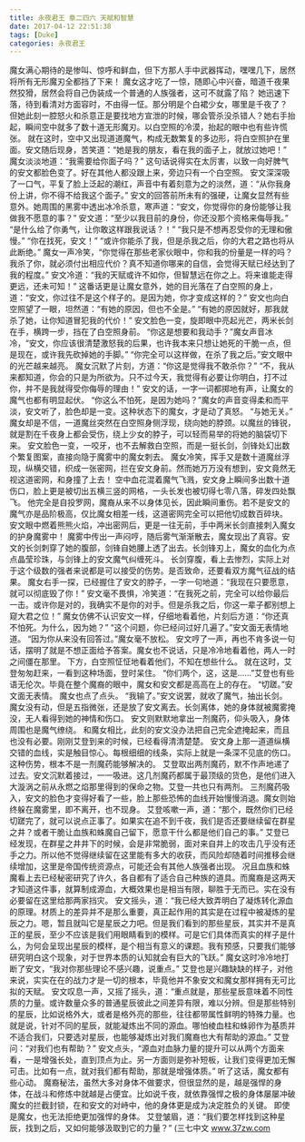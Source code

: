 ```yaml
---
title: 永夜君王 章二四六 天赋和智慧
date: 2017-04-12 22:51:38
tags: [Duke]
categories: 永夜君王
---
```


魔女满心期待的是惨叫、惊呼和鲜血，但下方那人手中武器挥动，嘿嘿几下，居然将所有无形魔刃全都挡了下来！
魔女这才吃了一惊，随即心中兴奋，暗道千夜果然狡猾，居然会将自己伪装成一个普通的人族强者，这可不就露了陷？
她迅速下落，待到看清对方面容时，不由得一怔。那分明是个白裙少女，哪里是千夜了？
但她此刻一腔怒火和杀意正是要找地方宣泄的时候，哪会管杀没杀错人？她右手抬起，瞬间空中就多了数十道无形魔刃。以白空照的冷漠，抬起的眼中也有些许慌张。
就在这时，空中又出现道道魔气，构成无数繁复的多边形，将白空照护在里面。安文随后现身，苦笑道：“她是我的朋友，看在我的面子上，就放过她吧！”
魔女淡淡地道：“我需要给你面子吗？”
这句话说得实在太厉害，以致一向好脾气的安文都脸色变了。好在其他人都没跟上来，旁边只有一个白空照。
安文深深吸了一口气，平复了脸上泛起的潮红，声音中有着刻意为之的淡然，道：“从你我身份上讲，你不得不给我这个面子。”
安文的回答前所未有的强硬，让魔女显然有些意外。她周围的黑雾中透出冰冷杀意，寒声道：“安文，你觉得你的身份能够让我做我不愿意的事？”
安文道：“至少以我目前的身份，你还没那个资格来侮辱我。”
“是什么给了你勇气，让你敢这样跟我说话？！”
“我只是不想再忍受你的无理和傲慢。”
“你在找死，安文！”
“或许你能杀了我，但是杀我之后，你的大君之路也将从此断绝。”
魔女一声冷笑，“你觉得在那些老家伙眼中，你和我的份量是一样的吗？我杀了你，就必须付出相应代价？真不知道你哪来的自信，会觉得天赋已经达到了我的程度。”
安文冷道：“我的天赋或许不如你，但智慧远在你之上。将来谁能走得更远，还未可知！”
这番话更是让魔女意外，她的目光落在了白空照的身上，道：“安文，你过往不是这个样子的。是因为她，你才变成这样的？”
安文也向白空照望了一眼，坦然道：“有她的原因，但也不全是。”
“有她的原因就好，那我就杀了她，让你知道冒犯我的代价！”
安文脸色一变，旋即眼中亮起光芒，两米长剑在手，横跨一步，挡在了白空照身前。
“你这是想要和我动手？”魔女声音冰冷，“安文，你应该很清楚激怒我的后果，也许我本来只想让她死的干脆一点，但是现在，或许我先砍掉她的手脚。”
“你完全可以这样做，在杀了我之后。”安文眼中的光芒越来越亮。
魔女沉默了片刻，方道：“你这是觉得我不敢杀你？”
“不，我从来都知道，你会的只是为所欲为。只不过今天，我觉得有必要让你明白，打不过你，并不是我就得受你侮辱的理由！”
安文的话，一字一词都掷地有声，让魔女的魔气也都有明显起伏。
“你这么不怕死，是因为她吗？”魔女的声音变得柔和而平淡，安文听了，脸色却是一变。这种状态下的魔女，才是动了真怒。
“与她无关。”
魔女却是不信，一道魔丝突然在白空照身侧浮现，绕向她的脖颈。以魔丝的锋锐，就是割在千夜身上都会受伤，绕上少女的脖子，可以轻而易举的将她的脑袋切下来。
安文脸色一变，一咬牙，也不去解救白空照，而是一挺长剑，剑锋处幻出数个繁复图案，直接向隐于魔雾中的魔女刺去。
魔女冷笑，挥手又是数十道魔丝浮现，纵横交错，织成一张密网，拦在安文身前。然而她万万没有想到，安文竟然无视这道密网，和身撞了上去！
空中血花混着魔气飞溅，安文身上瞬间多出数十道伤口，脸上更是被切出五横三竖的网格，一头长发也被切得七零八落，碎发四处飘飞。
他完全是自投罗网，魔裔从来不以身体见长，因此瞬间重伤。若不是安文的魔气亦是品阶极高，仅比魔女相差一线，这道密网完全可以把他切成数百碎块。
安文眼中燃着熊熊火焰，冲出密网后，更是一往无前，手中两米长剑直接刺入魔女的护身魔雾中！
魔雾中传出一声闷哼，随后雾气渐渐散去，魔女现出了真容。安文的长剑刺穿了她的腹部，剑锋自她腰上透了出去。长剑锋刃上，魔女的血化为点点晶莹珍珠，与剑锋上的安文魔气纠缠死斗。
长剑穿腹，看上去惨烈，实际上对于这个级数的强者来说都是可以接受的伤势。是否致命，还要看双方魔气征战的结果。
魔女右手一探，已经握住了安文的脖子，一字一句地道：“我现在只要愿意，就可以彻底毁了你！”
安文毫不畏惧，冷笑道：“在我死之前，完全可以给你最后一击。或许你是对的，我确实不是你的对手。但是杀我之后，你这一辈子都别想上窥大君之位！”
魔女仿佛不认识安文一样，仔细地看着他，片刻后方道：“你还真不怕死。为什么，因为她？”
“这个问题，你已经问过好几遍了。”安文面无表情地道。
“因为你从来没有回答过。”魔女毫不放松。
安文哼了一声，再也不肯多说一句话，摆明了就是不想正面给予答案。魔女也不说话，只是冷冷地看着他，两人一时之间僵在那里。
下方，白空照怔怔地看着他们，不知在想些什么。
就在这时，艾登匆匆赶来，一看到这种场面，登时呆住。
“你们两个，这，这是……”艾登也有些语无伦次。毕竟在整个魔裔的眼中，魔女和安文都是高高在上的存在。
“切蹉。”安文面无表情。
魔女也点了点头。
“我输了。”安文说罢，就收了魔气，抽出长剑。
魔女没有动，但是五指微张，还是放了安文离去。长剑离体，她的身体就被魔雾掩没，无人看得到她的神情和伤口。
安文则默默地拿出一剂魔药，仰头吸入，身体周围也是魔气缭绕。
和魔女相比，此刻的安文没办法把自己完全遮掩起来，而且也没有必要。刚刚艾登到来的时候，已经看得清清楚楚。
安文身上那一道道纵横交错的血线，实是触目惊心。每根细细的线条，实际上就是一条深不见底的伤口。这种伤势，根本不是一剂魔药能够解决的。
艾登取出两剂魔药，默不作声地递了过去。安文沉默着接过，一一吸进。这几剂魔药都属于最顶级的货色，是他们进入大漩涡之前从永燃之焰那里得到的保命之物。艾登一共也只有两剂。
三剂魔药吸入，安文的脸色才变得好看了一些，脸上那些恐怖的血线开始慢慢消退。魔女则始终躲在魔雾里，即不离开，也不现身。
艾登咳嗽一声，道：“那个，既然你们已经切蹉完了，就可以说点正事了。如果实在追不到千夜，我们是否还要继续留在群星之井？或者干脆让血族和蛛魔自己留下，愿意干什么都是他们自己的事。”
艾登已经发现，在群星之井井下的时候，会是非常脆弱，面对来自井上的攻击几乎没有还手之力。所以他不觉得继续留在这里能有多大的收获，而风险却随着时间推移会继续增加，这里是帝国传统资源点，可能还会有其他人族强者出现。
况且血族和蛛魔看上去已经秘密研究了许久，各自都有了适合自己种族的道具。而魔裔是这两天才知道这件事，就算制成源血，大概效果也是相当有限，聊胜于无而已。实在没有必要留在这里给那两家挡灾。
安文摇头，道：“我已经大致弄明白了凝炼转化源血的原理。材质上的差异并不是那么重要，真正起作用的其实是在过程中被凝炼的星辰之力。嗯，暂且就叫它是星辰之力吧。但是我们看到的那些星辰，其实并不是真正的星辰，至少不应该是我们用眼睛看到的模样。可是它们具体而真实的样子是什么，为何会呈现出星辰的模样，是个相当有意义的课题。我有预感，只要我们能够研究明白这个现象，对于世界本质的认知就会有巨大的飞跃。”
魔女这时冷冷地打断了安文，“我对你那些理论不感兴趣，说重点。”
艾登也是兴趣缺缺的样子，对他来说，实实在在的战力才是一切的根本，毕竟他并不象安文和魔女那样拥有无可比拟的天赋。
安文叹息一声，又摇了摇头，道：“重点就是，那些星辰意味着不同性质的力量。或许数量众多的普通星辰彼此之间差异有限，难以分辨。但是那些特别的星辰，比如说格外大，或者是格外亮的那些，往往都带属性鲜明的特殊力量。也就是说，针对不同的星辰，就能凝炼出不同的源血。哪怕棱血柱和蛛卵作为基质并不适合我们，只要选对星辰，也能够凝炼出对我们魔裔也大有帮助的源血。”
艾登问：“对我们也有帮助？”
安文点头，“源血对血脉力量的提升可以从两个方面来看，一是增强长处，直到顶点为止。另一方面则是弥补短板，让我们变得更加无懈可击。比如有一点，就对我们都有帮助，那就是增强体质。”
听了这话，魔女都有些心动。
魔裔秘法，虽然大多对身体不做要求，但很显然的是，越是强悍的身体，在战斗和修炼中就越是占便宜。比如说千夜，就依靠强悍之极的身体屡屡冲破魔女的拦截封锁，在和安文的对峙中，他的身体更是成为决定胜负的关键。
即使是魔女，也无法拒绝更加强悍的身体。
艾登皱眉，道：“我们要怎样找到这种星辰，找到之后，又如何能够汲取到它的力量？”
(三七中文 www.37zw.com
